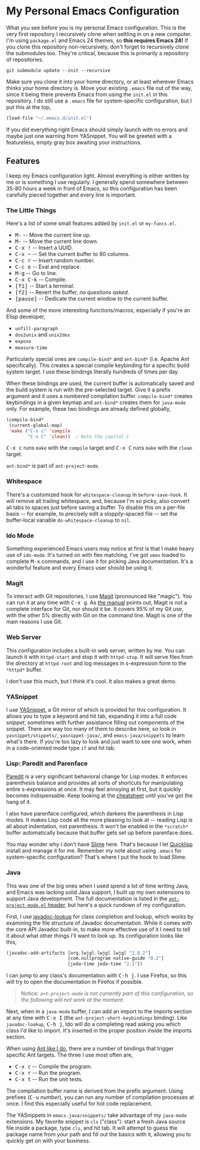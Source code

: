 # My Personal Emacs Configuration

What you see before you is my personal Emacs configuration. This is
the very first repository I recursively clone when settling in on a
new computer. I'm using `package.el` and Emacs 24 themes, so **this
requires Emacs 24!** If you clone this repository non-recursively,
don't forget to recursively clone the submodules too. They're
critical, because this is primarily a repository of repositories.

    git submodule update --init --recursive

Make sure you clone it into your home directory, or at least wherever
Emacs thinks your home directory is. Move your existing `.emacs` file
out of the way, since it being there prevents Emacs from using the
`init.el` in this repository. I do still use a `.emacs` file for
system-specific configuration, but I put this at the top,

```cl
(load-file "~/.emacs.d/init.el")
```

If you did everything right Emacs should simply launch with no errors
and maybe just one warning from YASnippet. You will be greeted with a
featureless, empty gray box awaiting your instructions.

## Features

I keep my Emacs configuration light. Almost everything is either
written by me or is something I use regularly. I generally spend
somewhere between 35-80 hours a week in front of Emacs, so this
configuration has been carefully pieced together and every line is
important.

### The Little Things

Here's a list of some small features added by `init.el` or
`my-funcs.el`.

* <kbd>M-<up></kbd> -- Move the current line up.
* <kbd>M-<down></kbd> -- Move the current line down.
* <kbd>C-x !</kbd> -- Insert a UUID.
* <kbd>C-x ~</kbd> -- Set the current buffer to 80 columns.
* <kbd>C-c r</kbd> -- Insert random number.
* <kbd>C-c e</kbd> -- Eval and replace.
* <kbd>M-g</kbd> -- Go to line.
* <kbd>C-x C-k</kbd> -- Compile.
* <kbd>[f1]</kbd> -- Start a terminal.
* <kbd>[f2]</kbd> -- Revert the buffer, *no questions asked*.
* <kbd>[pause]</kbd> -- Dedicate the current window to the current buffer.

And some of the more interesting functions/macros, especially if
you're an Elisp developer,

* `unfill-paragraph`
* `dos2unix` and `unix2dos`
* `expose`
* `measure-time`

Particularly special ones are `compile-bind*` and `ant-bind*`
(i.e. Apache Ant specifically). This creates a special compile
keybinding for a specific build system target. I use these bindings
literally hundreds of times per day.

When these bindings are used, the current buffer is automatically
saved and the build system is run with the pre-selected target. Give
it a prefix argument and it uses a numbered compilation
buffer. `compile-bind*` creates keybindings in a given keymap and
`ant-bind*` creates them for `java-mode` only. For example, these two
bindings are already defined globally,

```cl
(compile-bind*
 (current-global-map)
 'make ("C-x c" 'compile
        "C-x C" 'clean))  ; Note the capital C
```

<kbd>C-x c</kbd> runs `make` with the `compile` target and <kbd>C-x
C</kbd> runs `make` with the `clean` target.

`ant-bind*` is part of `ant-project-mode`.

### Whitespace

There's a customized hook for `whitespace-cleanup` in
`before-save-hook`. It will remove all trailing whitespace, and,
because I'm so picky, also convert all tabs to spaces just before
saving a buffer. To disable this on a per-file basis -- for example,
to precisely edit a sloppily-spaced file -- set the buffer-local
variable `do-whitespace-cleanup` to `nil`.

### Ido Mode

Something experienced Emacs users may notice at first is that I make
heavy use of `ido-mode`. It's turned on with flex matching, I've got
`smex` loaded to complete <kbd>M-x</kbd> commands, and I use it for
picking Java documentation. It's a wonderful feature and every Emacs
user should be using it.

### Magit

To interact with Git repositories, I use
[Magit](http://philjackson.github.com/magit/) (pronounced like
"magic"). You can run it at any time with <kbd>C-x g</kbd>. As
[the manual](http://philjackson.github.com/magit/magit.html) points
out, Magit is not a complete interface for Git, nor should it be. It
covers 95% of my Git use, with the other 5% directly with Git on the
command line. Magit is one of the main reasons I use Git.

### Web Server

This configuration includes a built-in web server, written by me. You
can launch it with `httpd-start` and stop it with `httpd-stop`. It
will serve files from the directory at `httpd-root` and log messages
in s-expression form to the `*httpd*` buffer.

I don't use this much, but I think it's cool. It also makes a great
demo.

### YASnippet

I use [YASnippet](https://github.com/capitaomorte/yasnippet), a Git
mirror of which is provided for this configuration. It allows you to
type a keyword and hit tab, expanding it into a full code *snippet*,
sometimes with further assistance filling out components of the
snippet. There are way too many of them to describe here, so look in
`yasnippet/snippets/`, `yasnippet-java/`, and `emacs-java/snippets` to
learn what's there. If you're too lazy to look and just want to see
one work, when in a code-oriented mode type `if` and hit tab.

### Lisp: Paredit and Parenface

[Paredit](http://www.emacswiki.org/emacs/ParEdit) is a very
significant behavioral change for Lisp modes. It enforces parenthesis
balance and provides all sorts of shortcuts for manipulating entire
s-expressions at once. It may feel annoying at first, but it quickly
becomes indispensable. Keep looking at the
[cheatsheet](http://www.emacswiki.org/emacs/PareditCheatsheet) until
you've got the hang of it.

I also have parenface configured, which darkens the parenthesis in
Lisp modes. It makes Lisp code all the more pleasing to look at --
reading Lisp is all about indentation, not parenthesis. It won't be
enabled in the `*scratch*` buffer automatically because that buffer
gets set up before parenface does.

You may wonder why I don't have
[Slime](http://common-lisp.net/project/slime/) here. That's because I
let [Quicklisp](http://www.quicklisp.org/) install and manage it for
me. Remember my note about using `.emacs` for system-specific
configuration? That's where I put the hook to load Slime.

### Java

This was one of the big ones when I used spend a lot of time writing
Java, and Emacs was lacking solid Java support, I built up my own
extensions to support Java development. The full documentation is
listed in the
[`ant-project-mode.el` header](https://github.com/skeeto/ant-project-mode/blob/master/ant-project-mode.el),
but here's a quick rundown of my configuration.

First, I use
[javadoc-lookup](https://github.com/skeeto/javadoc-lookup) for class
completion and lookup, which works by examining the file structure of
Javadoc documentation. While it comes with the core API Javadoc
built-in, to make more effective use of it I need to tell it about
what other things I'll want to look up. Its configuration looks like
this,

```cl
(javadoc-add-artifacts [org.lwjgl.lwjgl lwjgl "2.8.2"]
                       [com.nullprogram native-guide "0.2"]
                       [joda-time joda-time "2.1"])
```

I can jump to any class's documentation with <kbd>C-h j</kbd>. I use
Firefox, so this will try to open the documentation in Firefox if
possible.

> Notice: *`ant-project-mode` is not currently part of this
> configuration, so the following will not work at the moment.*

Next, when in a `java-mode` buffer, I can add an import to the imports
section at any time with <kbd>C-x I</kbd> (the
`ant-project-short-keybindings` binding). Like `javadoc-lookup`,
<kbd>C-h j</kbd>, Ido will do a completing read asking you which class
I'd like to import. It's inserted in the proper position inside the
imports section.

When using
[Ant like I do](https://github.com/skeeto/SampleJavaProject), there
are a number of bindings that trigger specific Ant targets. The three
I use most often are,

* <kbd>C-x c</kbd> -- Compile the program.
* <kbd>C-x r</kbd> -- Run the program.
* <kbd>C-x t</kbd> -- Run the unit tests.

The compilation buffer name is derived from the prefix argument. Using
prefixes (<kbd>C-u</kbd> *number*), you can run any number of
compilation processes at once. I find this especially useful for hot
code replacement.

The YASnippets in `emacs-java/snippets/` take advantage of my
`java-mode` extensions. My favorite snippet is `cls` ("class"): start
a fresh Java source file inside a package, type `cls`, and hit tab. It
will attempt to guess the package name from your path and fill out the
basics with it, allowing you to quickly get on with your business.
